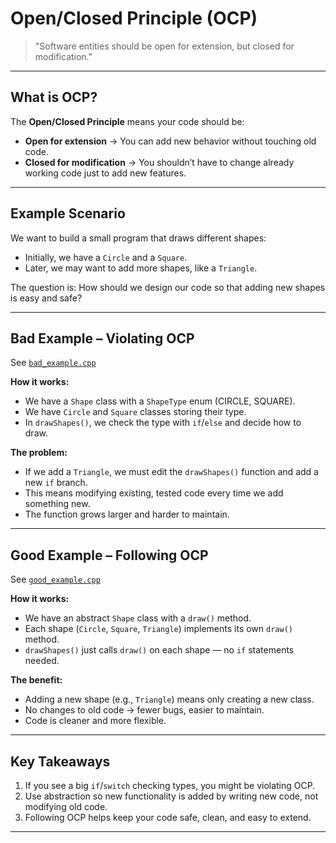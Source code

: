# Open/Closed Principle (OCP)

> "Software entities should be open for extension, but closed for modification."

---

## What is OCP?
The **Open/Closed Principle** means your code should be:
- **Open for extension** → You can add new behavior without touching old code.
- **Closed for modification** → You shouldn’t have to change already working code just to add new features.

---

## Example Scenario
We want to build a small program that draws different shapes:  
- Initially, we have a `Circle` and a `Square`.  
- Later, we may want to add more shapes, like a `Triangle`.

The question is: How should we design our code so that adding new shapes is easy and safe?

---

## Bad Example – Violating OCP
See [`bad_example.cpp`](./bad_example.cpp)

**How it works:**
- We have a `Shape` class with a `ShapeType` enum (CIRCLE, SQUARE).
- We have `Circle` and `Square` classes storing their type.
- In `drawShapes()`, we check the type with `if`/`else` and decide how to draw.

**The problem:**
- If we add a `Triangle`, we must edit the `drawShapes()` function and add a new `if` branch.
- This means modifying existing, tested code every time we add something new.
- The function grows larger and harder to maintain.

---

## Good Example – Following OCP
See [`good_example.cpp`](./good_example.cpp)

**How it works:**
- We have an abstract `Shape` class with a `draw()` method.
- Each shape (`Circle`, `Square`, `Triangle`) implements its own `draw()` method.
- `drawShapes()` just calls `draw()` on each shape — no `if` statements needed.

**The benefit:**
- Adding a new shape (e.g., `Triangle`) means only creating a new class.
- No changes to old code → fewer bugs, easier to maintain.
- Code is cleaner and more flexible.

---

## Key Takeaways
1. If you see a big `if`/`switch` checking types, you might be violating OCP.  
2. Use abstraction so new functionality is added by writing new code, not modifying old code.  
3. Following OCP helps keep your code safe, clean, and easy to extend.

---
